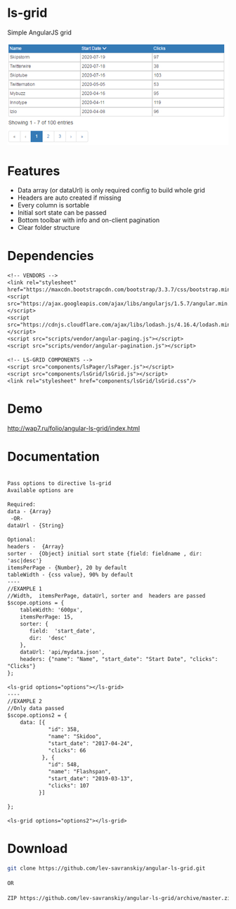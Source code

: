 # ls-grid
Simple AngularJS grid

![Simple AngularJS grid](https://raw.githubusercontent.com/lev-savranskiy/angular-ls-grid/master/angular-ls-grid.jpg)


# Features
* Data array (or dataUrl) is only  required config to build whole grid
* Headers are  auto created if missing
* Every column is sortable
* Initial sort state can be passed
* Bottom toolbar with info and on-client pagination
* Clear folder structure

# Dependencies
    <!-- VENDORS -->
    <link rel="stylesheet" href="https://maxcdn.bootstrapcdn.com/bootstrap/3.3.7/css/bootstrap.min.css"/>
    <script src="https://ajax.googleapis.com/ajax/libs/angularjs/1.5.7/angular.min.js"></script>
    <script src="https://cdnjs.cloudflare.com/ajax/libs/lodash.js/4.16.4/lodash.min.js"></script>
    <script src="scripts/vendor/angular-paging.js"></script>
    <script src="scripts/vendor/angular-pagination.js"></script>

    <!-- LS-GRID COMPONENTS -->
    <script src="components/lsPager/lsPager.js"></script>
    <script src="components/lsGrid/lsGrid.js"></script>
    <link rel="stylesheet" href="components/lsGrid/lsGrid.css"/>
    
# Demo
http://wap7.ru/folio/angular-ls-grid/index.html

# Documentation

``` 

Pass options to directive ls-grid 
Available options are

Required:
data - {Array}
 -OR-
dataUrl - {String}

Optional:
headers -  {Array}
sorter -  {Object} initial sort state {field: fieldname , dir: 'asc|desc'}
itemsPerPage - {Number}, 20 by default
tableWidth - {css value}, 90% by default
----
//EXAMPLE 1
//Width,  itemsPerPage, dataUrl, sorter and  headers are passed
$scope.options = {
    tableWidth: '600px',
    itemsPerPage: 15,
    sorter: {
       field:  'start_date',
       dir:  'desc'
    },
    dataUrl: 'api/mydata.json',
    headers: {"name": "Name", "start_date": "Start Date", "clicks": "Clicks"}
};
    
<ls-grid options="options"></ls-grid> 
----
//EXAMPLE 2
//Only data passed
$scope.options2 = {
    data: [{
             "id": 358,
             "name": "Skidoo",
             "start_date": "2017-04-24",
             "clicks": 66
           }, {
             "id": 548,
             "name": "Flashspan",
             "start_date": "2019-03-13",
             "clicks": 107
          }]

};
    
<ls-grid options="options2"></ls-grid> 

```




# Download
```bash
git clone https://github.com/lev-savranskiy/angular-ls-grid.git

OR

ZIP https://github.com/lev-savranskiy/angular-ls-grid/archive/master.zip
```

